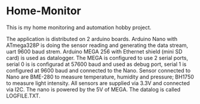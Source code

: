# Home-Monitor

This is my home monitoring and automation hobby project.

The application is distributed on 2 arduino boards. Arduino Nano with ATmega328P is doing the sensor reading and generating the data stream, uart 9600 baud strem. Arduino MEGA 256 with Ethernet shield (mini SD card) is used as datalogger. The MEGA is configured to use 2 serial ports, serial 0 is is configurad at 57600 baud and used as debug port, serial 1 is configured at 9600 baud and connected to the Nano. Sensor connected to Nano are BME-280 to measure temperature, humidity and pressure; BH1750 to measure light intensity. All sensors are supplied via 3.3V and connected via I2C. The nano is powered by the 5V of MEGA. The datalog is called LOGFILE.TXT.
